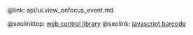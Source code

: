 @link: api/ui.view_onfocus_event.md

@seolinktop: [web control library](https://webix.com)
@seolink: [javascript barcode](https://webix.com/widget/barcode/)